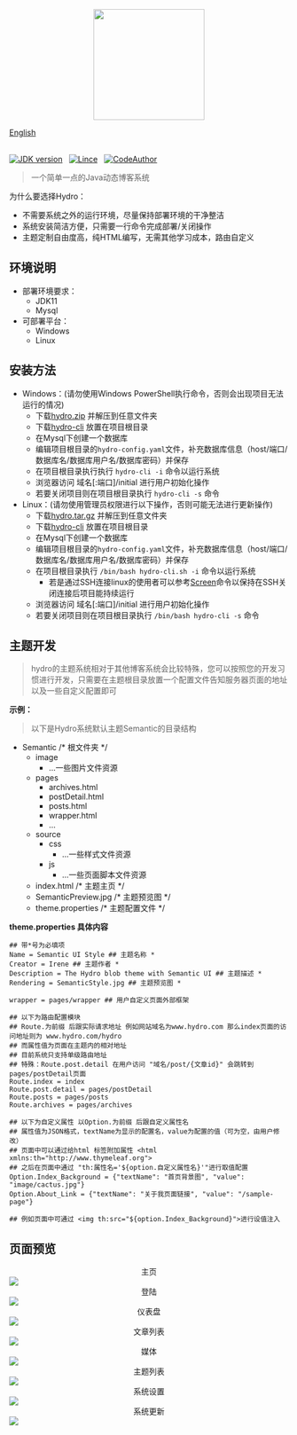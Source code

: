 <div align="center">
  <img src="https://raw.githubusercontent.com/ShawJie/Hydro-Release/master/Images/hydro-icon.png" width="200"/> 
</div>


[English]() <br><br>

[![JDK version](https://img.shields.io/badge/JDK-11-yellow.svg)](https://jdk.java.net/11)&nbsp;&nbsp;
[![Lince](https://img.shields.io/badge/licence-GPL-red.svg)](https://github.com/ShawJie/Hydro/blob/master/LICENSE)&nbsp;&nbsp;
[![CodeAuthor](https://img.shields.io/badge/%3C%2F%3E%20%E2%99%A5-Shaw-blue.svg)](https://github.com/ShawJie)&nbsp;&nbsp;

> 一个简单一点的Java动态博客系统

为什么要选择Hydro：
  - 不需要系统之外的运行环境，尽量保持部署环境的干净整洁
  - 系统安装简洁方便，只需要一行命令完成部署/关闭操作
  - 主题定制自由度高，纯HTML编写，无需其他学习成本，路由自定义
  
## 环境说明

- 部署环境要求：
  - JDK11
  - Mysql
- 可部署平台：
  - Windows
  - Linux
  
## 安装方法
- Windows：(请勿使用Windows PowerShell执行命令，否则会出现项目无法运行的情况)
  - 下载[hydro.zip]() 并解压到任意文件夹
  - 下载[hydro-cli]() 放置在项目根目录
  - 在Mysql下创建一个数据库
  - 编辑项目根目录的`hydro-config.yaml`文件，补充数据库信息（host/端口/数据库名/数据库用户名/数据库密码）并保存
  - 在项目根目录执行执行 `hydro-cli -i` 命令以运行系统
  - 浏览器访问 域名[:端口]/initial 进行用户初始化操作
  - 若要关闭项目则在项目根目录执行 `hydro-cli -s` 命令
- Linux：(请勿使用管理员权限进行以下操作，否则可能无法进行更新操作)
  - 下载[hydro.tar.gz]() 并解压到任意文件夹
  - 下载[hydro-cli]() 放置在项目根目录
  - 在Mysql下创建一个数据库
  - 编辑项目根目录的`hydro-config.yaml`文件，补充数据库信息（host/端口/数据库名/数据库用户名/数据库密码）并保存
  - 在项目根目录执行 `/bin/bash hydro-cli.sh -i` 命令以运行系统
    - 若是通过SSH连接linux的使用者可以参考[Screen](https://www.ibm.com/developerworks/cn/linux/l-cn-screen/index.html)命令以保持在SSH关闭连接后项目能持续运行
  - 浏览器访问 域名[:端口]/initial 进行用户初始化操作
  - 若要关闭项目则在项目根目录执行 `/bin/bash hydro-cli -s` 命令
  
## 主题开发
> hydro的主题系统相对于其他博客系统会比较特殊，您可以按照您的开发习惯进行开发，只需要在主题根目录放置一个配置文件告知服务器页面的地址以及一些自定义配置即可

**示例：<br>**
>以下是Hydro系统默认主题Semantic的目录结构 <br>
- Semantic /* 根文件夹 */
  - image
    - ...一些图片文件资源
  - pages
    - archives.html
    - postDetail.html
    - posts.html
    - wrapper.html
    - ...
  - source
    - css
      - ...一些样式文件资源
    - js
      - ...一些页面脚本文件资源
  - index.html /* 主题主页 */
  - SemanticPreview.jpg /* 主题预览图 */
  - theme.properties /* 主题配置文件 */
  
**theme.properties 具体内容**
 
```properties
## 带*号为必填项
Name = Semantic UI Style ## 主题名称 *
Creator = Irene ## 主题作者 *
Description = The Hydro blob theme with Semantic UI ## 主题描述 *
Rendering = SemanticStyle.jpg ## 主题预览图 *

wrapper = pages/wrapper ## 用户自定义页面外部框架

## 以下为路由配置模块 
## Route.为前缀 后跟实际请求地址 例如网站域名为www.hydro.com 那么index页面的访问地址则为 www.hydro.com/hydro
## 而属性值为页面在主题内的相对地址
## 目前系统只支持单级路由地址
## 特殊：Route.post.detail 在用户访问 "域名/post/{文章id}" 会跳转到pages/postDetail页面
Route.index = index
Route.post.detail = pages/postDetail
Route.posts = pages/posts
Route.archives = pages/archives

## 以下为自定义属性 以Option.为前缀 后跟自定义属性名
## 属性值为JSON格式，textName为显示的配置名，value为配置的值（可为空，由用户修改）
## 页面中可以通过给html 标签附加属性 <html xmlns:th="http://www.thymeleaf.org">
## 之后在页面中通过 "th:属性名='${option.自定义属性名}'"进行取值配置
Option.Index_Background = {"textName": "首页背景图", "value": "image/cactus.jpg"}
Option.About_Link = {"textName": "关于我页面链接", "value": "/sample-page"}

## 例如页面中可通过 <img th:src="${option.Index_Background}">进行设值注入

```

## 页面预览

<div align="center">主页</div>
<img src="https://raw.githubusercontent.com/ShawJie/Hydro-Release/master/Images/home.jpg">

<div align="center">登陆</div>
<img src="https://raw.githubusercontent.com/ShawJie/Hydro-Release/master/Images/sys_login.png">

<div align="center">仪表盘</div>
<img src="https://raw.githubusercontent.com/ShawJie/Hydro-Release/master/Images/sys_dashboard.png">

<div align="center">文章列表</div>
<img src="https://raw.githubusercontent.com/ShawJie/Hydro-Release/master/Images/sys_articles.png">

<div align="center">媒体</div>
<img src="https://raw.githubusercontent.com/ShawJie/Hydro-Release/master/Images/sys_media.png">

<div align="center">主题列表</div>
<img src="https://raw.githubusercontent.com/ShawJie/Hydro-Release/master/Images/sys_theme.png">

<div align="center">系统设置</div>
<img src="https://raw.githubusercontent.com/ShawJie/Hydro-Release/master/Images/sys_setting.png">

<div align="center">系统更新</div>
<img src="https://raw.githubusercontent.com/ShawJie/Hydro-Release/master/Images/sys_update.png">

